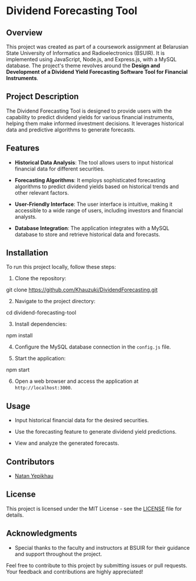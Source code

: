 # Dividend Forecasting Tool

## Overview

This project was created as part of a coursework assignment at Belarusian State University of Informatics and Radioelectronics (BSUIR). It is implemented using JavaScript, Node.js, and Express.js, with a MySQL database. The project's theme revolves around the **Design and Development of a Dividend Yield Forecasting Software Tool for Financial Instruments**.

## Project Description

The Dividend Forecasting Tool is designed to provide users with the capability to predict dividend yields for various financial instruments, helping them make informed investment decisions. It leverages historical data and predictive algorithms to generate forecasts.

## Features

- **Historical Data Analysis**: The tool allows users to input historical financial data for different securities.

- **Forecasting Algorithms**: It employs sophisticated forecasting algorithms to predict dividend yields based on historical trends and other relevant factors.

- **User-Friendly Interface**: The user interface is intuitive, making it accessible to a wide range of users, including investors and financial analysts.

- **Database Integration**: The application integrates with a MySQL database to store and retrieve historical data and forecasts.

## Installation

To run this project locally, follow these steps:

1. Clone the repository:

git clone https://github.com/Khauzuki/DividendForecasting.git


2. Navigate to the project directory:

cd dividend-forecasting-tool


3. Install dependencies:

npm install


4. Configure the MySQL database connection in the `config.js` file.

5. Start the application:

npm start


6. Open a web browser and access the application at `http://localhost:3000`.

## Usage

- Input historical financial data for the desired securities.

- Use the forecasting feature to generate dividend yield predictions.

- View and analyze the generated forecasts.

## Contributors

- [Natan Yepikhau](https://github.com/Khauzuki)

## License

This project is licensed under the MIT License - see the [LICENSE](LICENSE) file for details.

## Acknowledgments

- Special thanks to the faculty and instructors at BSUIR for their guidance and support throughout the project.

Feel free to contribute to this project by submitting issues or pull requests. Your feedback and contributions are highly appreciated!
